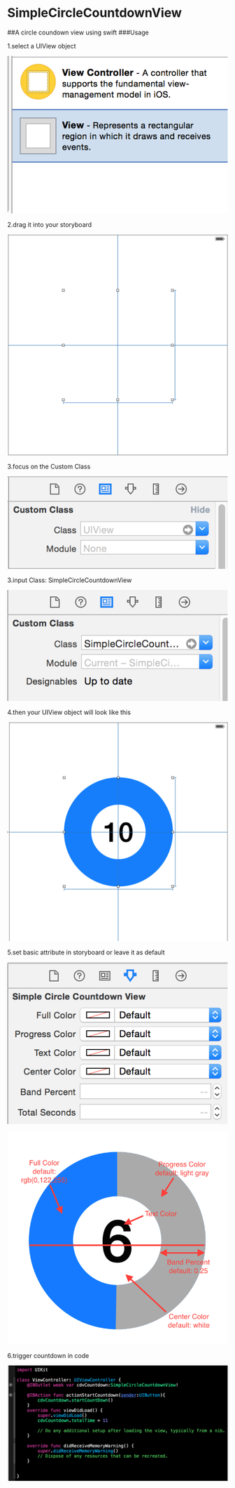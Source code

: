 # SimpleCircleCountdownView
##A circle coundown view using swift
###Usage

1.select a UIView object  

![select a UIView object](https://github.com/shenyun2304/SimpleCircleCountdownView/blob/master/img1.png)

2.drag it into your storyboard

![drag it into your storyboard](https://github.com/shenyun2304/SimpleCircleCountdownView/blob/master/img2.png)

3.focus on the Custom Class

![drag it into your storyboard](https://github.com/shenyun2304/SimpleCircleCountdownView/blob/master/img3.png)

3.input Class: SimpleCircleCountdownView

![drag it into your storyboard](https://github.com/shenyun2304/SimpleCircleCountdownView/blob/master/img4.png)

4.then your UIView object will look like this

![drag it into your storyboard](https://github.com/shenyun2304/SimpleCircleCountdownView/blob/master/img5.png)

5.set basic attribute in storyboard or leave it as default

![drag it into your storyboard](https://github.com/shenyun2304/SimpleCircleCountdownView/blob/master/img6.png)

![drag it into your storyboard](https://github.com/shenyun2304/SimpleCircleCountdownView/blob/master/img6-2.png)

6.trigger countdown in code

![drag it into your storyboard](https://github.com/shenyun2304/SimpleCircleCountdownView/blob/master/img7.png)